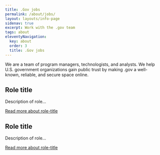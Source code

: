 ```yaml
---
title: .Gov jobs
permalink: /about/jobs/
layout: layouts/info-page
sidenav: true
excerpt: Work with the .gov team
tags: about
eleventyNavigation:
  key: about
  order: 3
  title: .Gov jobs
---
```

  
We are a team of program managers, technologists, and analysts. We help U.S. government organizations gain public trust by making .gov a well-known, reliable, and secure space online.

## Role title

Description of role…

[Read more about role-title](#)

## Role title

Description of role…

[Read more about role-title](#)

